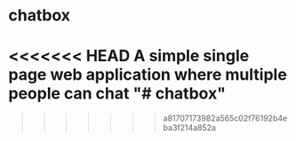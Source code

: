 # chatbox
<<<<<<< HEAD
A simple  single page web application where multiple people can chat
"# chatbox" 
=======
>>>>>>> a81707173982a565c02f76192b4eba3f214a852a
